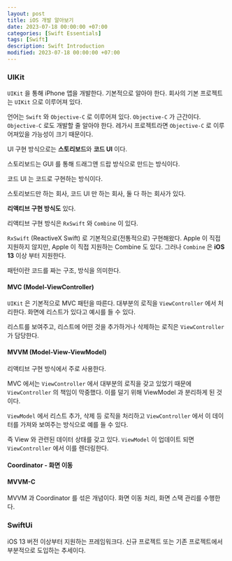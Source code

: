 ```yaml
---
layout: post
title: iOS 개발 알아보기
date: 2023-07-18 00:00:00 +07:00
categories: [Swift Essentials]
tags: [Swift]
description: Swift Introduction
modified: 2023-07-18 00:00:00 +07:00
---
```


### UIKit

`UIKit` 을 통해 iPhone 앱을 개발한다. 기본적으로 알아야 한다. 회사의 기본 프로젝트는 `UIKit` 으로 이루어져 있다.

언어는 `Swift` 와 `Objective-C` 로 이루어져 있다. `Objective-C` 가 근간이다. `Objective-C` 로도 개발할 줄 알아야 한다. 레가시 프로젝트라면 `Objective-C` 로 이루어져있을 가능성이 크기 때문이다.

UI 구현 방식으로는 **스토리보드**와 **코드 UI** 이다.

스토리보드는 GUI 를 통해 드래그앤 드랍 방식으로 만드는 방식이다.

코드 UI 는 코드로 구현하는 방식이다.

스토리보드만 하는 회사, 코드 UI 만 하는 회사, 둘 다 하는 회사가 있다.

**리액티브 구현 방식도** 있다.

리액티브 구현 방식은 `RxSwift` 와 `Combine` 이 있다.

`RxSwift` (ReactiveX Swift) 로 기본적으로(전통적으로) 구현해왔다. Apple 이 직접 지원하지 않지만, Apple 이 직접 지원하는 Combine 도 있다. 그러나 `Combine` 은 **iOS 13** 이상 부터 지원한다.

패턴이란 코드를 짜는 구조, 방식을 의미한다.

#### MVC (Model-ViewController)

`UIKit` 은 기본적으로 MVC 패턴을 따른다. 대부분의 로직을 `ViewController` 에서 처리한다. 화면에 리스트가 있다고 예시를 들 수 있다.

리스트를 보여주고, 리스트에 어떤 것을 추가하거나 삭제하는 로직은 `ViewController` 가 담당한다.

#### MVVM (Model-View-ViewModel)

리액티브 구현 방식에서 주로 사용한다.

MVC 에서는 `ViewController` 에서 대부분의 로직을 갖고 있었기 때문에 `ViewController` 의 책임이 막중했다. 이를 덜기 위해 ViewModel 과 분리하게 된 것이다.

`ViewModel` 에서 리스트 추가, 삭제 등 로직을 처리하고 `ViewController` 에서 이 데이터를 가져와 보여주는 방식으로 예를 들 수 있다.

즉 View 와 관련된 데이터 상태를 갖고 있다. `ViewModel` 이 업데이트 되면 `ViewController` 에서 이를 렌더링한다.

#### Coordinator - 화면 이동

#### MVVM-C

MVVM 과 Coordinator 를 섞은 개념이다. 화면 이동 처리, 화면 스택 관리를 수행한다.

### SwiftUi

iOS 13 버전 이상부터 지원하는 프레임워크다. 신규 프로젝트 또는 기존 프로젝트에서 부분적으로 도입하는 추세이다.
